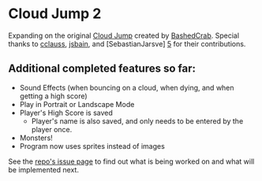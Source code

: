 Cloud Jump 2
================

Expanding on the original [Cloud Jump][1] created by [BashedCrab][2]. Special thanks to [cclauss][3], [jsbain][4], and [SebastianJarsve] [5] for their contributions. 

Additional completed features so far:
------
* Sound Effects (when bouncing on a cloud, when dying, and when getting a high score)
* Play in Portrait or Landscape Mode
* Player's High Score is saved
	* Player's name is also saved, and only needs to be entered by the player once.
* Monsters! 
* Program now uses sprites instead of images

See the [repo's issue page][6] to find out what is being worked on and what will be implemented next.

[1]: https://gist.github.com/BashedCrab/9098744
[2]: https://gist.github.com/BashedCrab
[3]: https://github.com/cclauss
[4]: https://github.com/jsbain
[5]: https://github.com/SebastianJarsve
[6]: https://github.com/tjferry14/Cloud-Jump-2/issues/milestones
